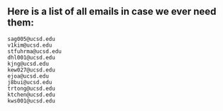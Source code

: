 ## Here is a list of all emails in case we ever need them:
```
sag005@ucsd.edu
v1kim@ucsd.edu
stfuhrma@ucsd.edu
dhl001@ucsd.edu
kjng@ucsd.edu
kew027@ucsd.edu
ejoa@ucsd.edu
j8bui@ucsd.edu
trtong@ucsd.edu
ktchen@ucsd.edu
kws001@ucsd.edu
```

